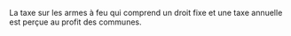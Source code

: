 La taxe sur les armes à feu qui comprend un droit fixe et une taxe annuelle est perçue au profit des communes.